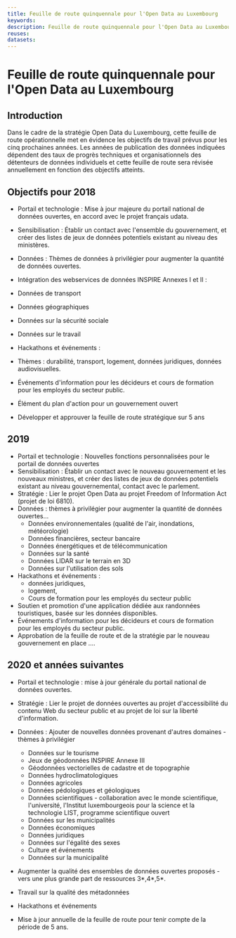 ```yaml
---
title: Feuille de route quinquennale pour l'Open Data au Luxembourg
keywords:
description: Feuille de route quinquennale pour l'Open Data au Luxembourg
reuses:
datasets:
---
```


Feuille de route quinquennale pour l'Open Data au Luxembourg
=====================================

Introduction
------------

Dans le cadre de la stratégie Open Data du Luxembourg, cette feuille de route opérationnelle met en évidence les objectifs de travail prévus pour les cinq prochaines années. Les années de publication des données indiquées dépendent des taux de progrès techniques et organisationnels des détenteurs de données individuels et cette feuille de route sera révisée annuellement en fonction des objectifs atteints.

Objectifs pour 2018
----------------

* Portail et technologie : Mise à jour majeure du portail national de données ouvertes, en accord avec le projet français udata.
* Sensibilisation : Établir un contact avec l'ensemble du gouvernement, et créer des listes de jeux de données potentiels existant au niveau des ministères.
* Données : Thèmes de données à privilégier pour augmenter la quantité de données ouvertes.
* Intégration des webservices de données INSPIRE Annexes I et II :

* Données de transport
* Données géographiques
* Données sur la sécurité sociale
* Données sur le travail

* Hackathons et événements :

* Thèmes : durabilité, transport, logement, données juridiques, données audiovisuelles.
* Événements d'information pour les décideurs et cours de formation pour les employés du secteur public.

* Élément du plan d'action pour un gouvernement ouvert
* Développer et approuver la feuille de route stratégique sur 5 ans

2019
----

* Portail et technologie : Nouvelles fonctions personnalisées pour le portail de données ouvertes
* Sensibilisation : Établir un contact avec le nouveau gouvernement et les nouveaux ministres, et créer des listes de jeux de données potentiels existant au niveau gouvernemental, contact avec le parlement.
* Stratégie : Lier le projet Open Data au projet Freedom of Information Act (projet de loi 6810).
* Données : thèmes à privilégier pour augmenter la quantité de données ouvertes...
    * Données environnementales (qualité de l'air, inondations, météorologie)
    * Données financières, secteur bancaire
    * Données énergétiques et de télécommunication
    * Données sur la santé
    * Données LIDAR sur le terrain en 3D
    * Données sur l'utilisation des sols
* Hackathons et événements :
    * données juridiques,
    * logement,
    * Cours de formation pour les employés du secteur public
* Soutien et promotion d'une application dédiée aux randonnées touristiques, basée sur les données disponibles.
* Événements d'information pour les décideurs et cours de formation pour les employés du secteur public.
* Approbation de la feuille de route et de la stratégie par le nouveau gouvernement en place ....

2020 et années suivantes
------------------------

* Portail et technologie : mise à jour générale du portail national de données ouvertes.
* Stratégie : Lier le projet de données ouvertes au projet d'accessibilité du contenu Web du secteur public et au projet de loi sur la liberté d'information.
* Données : Ajouter de nouvelles données provenant d'autres domaines - thèmes à privilégier
    * Données sur le tourisme
    * Jeux de géodonnées INSPIRE Annexe III
    * Géodonnées vectorielles de cadastre et de topographie
    * Données hydroclimatologiques
    * Données agricoles
    * Données pédologiques et géologiques
    * Données scientifiques - collaboration avec le monde scientifique, l'université, l'Institut luxembourgeois pour la science et la technologie LIST, programme scientifique ouvert
    * Données sur les municipalités
    * Données économiques
    * Données juridiques
    * Données sur l'égalité des sexes
    * Culture et événements
    * Données sur la municipalité

* Augmenter la qualité des ensembles de données ouvertes proposés - vers une plus grande part de ressources 3\*,4\*,5\*.
* Travail sur la qualité des métadonnées
* Hackathons et événements
* Mise à jour annuelle de la feuille de route pour tenir compte de la période de 5 ans.